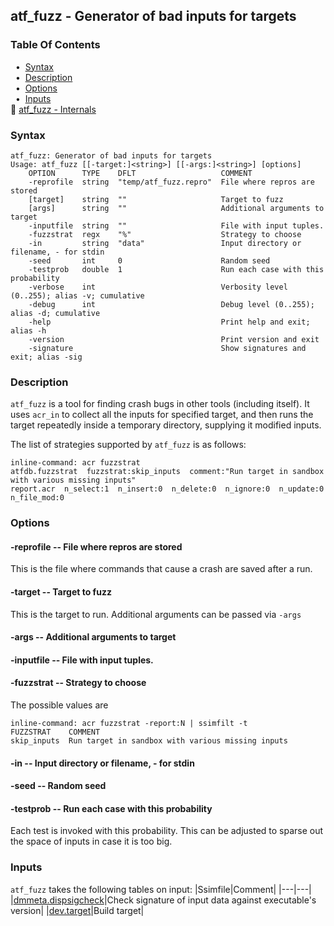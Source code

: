 ## atf_fuzz - Generator of bad inputs for targets


### Table Of Contents
<a href="#table-of-contents"></a>
<!-- dev.mdmark  mdmark:MDSECTION  state:BEG_AUTO  param:Toc -->
&nbsp;&nbsp;&bull;&nbsp;  [Syntax](#syntax)<br/>
&nbsp;&nbsp;&bull;&nbsp;  [Description](#description)<br/>
&nbsp;&nbsp;&bull;&nbsp;  [Options](#options)<br/>
&nbsp;&nbsp;&bull;&nbsp;  [Inputs](#inputs)<br/>
&#128196; [atf_fuzz - Internals](/txt/exe/atf_fuzz/internals.md)<br/>

<!-- dev.mdmark  mdmark:MDSECTION  state:END_AUTO  param:Toc -->

### Syntax
<a href="#syntax"></a>
<!-- dev.mdmark  mdmark:MDSECTION  state:BEG_AUTO  param:Syntax -->
```
atf_fuzz: Generator of bad inputs for targets
Usage: atf_fuzz [[-target:]<string>] [[-args:]<string>] [options]
    OPTION      TYPE    DFLT                   COMMENT
    -reprofile  string  "temp/atf_fuzz.repro"  File where repros are stored
    [target]    string  ""                     Target to fuzz
    [args]      string  ""                     Additional arguments to target
    -inputfile  string  ""                     File with input tuples.
    -fuzzstrat  regx    "%"                    Strategy to choose
    -in         string  "data"                 Input directory or filename, - for stdin
    -seed       int     0                      Random seed
    -testprob   double  1                      Run each case with this probability
    -verbose    int                            Verbosity level (0..255); alias -v; cumulative
    -debug      int                            Debug level (0..255); alias -d; cumulative
    -help                                      Print help and exit; alias -h
    -version                                   Print version and exit
    -signature                                 Show signatures and exit; alias -sig

```

<!-- dev.mdmark  mdmark:MDSECTION  state:END_AUTO  param:Syntax -->

### Description
<a href="#description"></a>
<!-- dev.mdmark  mdmark:MDSECTION  state:BEG_AUTO  param:Description -->

`atf_fuzz` is a tool for finding crash bugs in other tools (including itself).
It uses `acr_in` to collect all the inputs for specified target,
and then runs the target repeatedly inside a temporary directory, supplying it
modified inputs.

The list of strategies supported by `atf_fuzz` is as follows:

```
inline-command: acr fuzzstrat
atfdb.fuzzstrat  fuzzstrat:skip_inputs  comment:"Run target in sandbox with various missing inputs"
report.acr  n_select:1  n_insert:0  n_delete:0  n_ignore:0  n_update:0  n_file_mod:0
```

<!-- dev.mdmark  mdmark:MDSECTION  state:END_AUTO  param:Description -->

### Options
<a href="#options"></a>

<!-- dev.mdmark  mdmark:MDSECTION  state:BEG_AUTO  param:Options -->
#### -reprofile -- File where repros are stored
<a href="#-reprofile"></a>

This is the file where commands that cause a crash are saved after a run.

#### -target -- Target to fuzz
<a href="#-target"></a>

This is the target to run. Additional arguments can be passed via `-args`

#### -args -- Additional arguments to target
<a href="#-args"></a>

#### -inputfile -- File with input tuples.
<a href="#-inputfile"></a>

#### -fuzzstrat -- Strategy to choose
<a href="#-fuzzstrat"></a>

The possible values are
```
inline-command: acr fuzzstrat -report:N | ssimfilt -t
FUZZSTRAT    COMMENT
skip_inputs  Run target in sandbox with various missing inputs

```

#### -in -- Input directory or filename, - for stdin
<a href="#-in"></a>

#### -seed -- Random seed
<a href="#-seed"></a>

#### -testprob -- Run each case with this probability
<a href="#-testprob"></a>

Each test is invoked with this probability. This can be adjusted to sparse out the space
of inputs in case it is too big.

<!-- dev.mdmark  mdmark:MDSECTION  state:END_AUTO  param:Options -->

### Inputs
<a href="#inputs"></a>
<!-- dev.mdmark  mdmark:MDSECTION  state:BEG_AUTO  param:Inputs -->
`atf_fuzz` takes the following tables on input:
|Ssimfile|Comment|
|---|---|
|[dmmeta.dispsigcheck](/txt/ssimdb/dmmeta/dispsigcheck.md)|Check signature of input data against executable's version|
|[dev.target](/txt/ssimdb/dev/target.md)|Build target|

<!-- dev.mdmark  mdmark:MDSECTION  state:END_AUTO  param:Inputs -->

